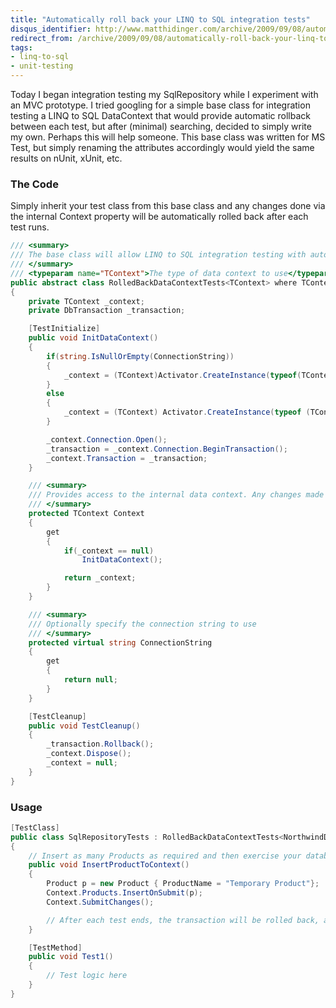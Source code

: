 ```yaml
---
title: "Automatically roll back your LINQ to SQL integration tests"
disqus_identifier: http://www.matthidinger.com/archive/2009/09/08/automatically-roll-back-your-linq-to-sql-integration-tests.aspx
redirect_from: /archive/2009/09/08/automatically-roll-back-your-linq-to-sql-integration-tests.aspx/
tags: 
- linq-to-sql
- unit-testing
---
```

Today I began integration testing my SqlRepository while I experiment with an MVC prototype. I tried googling for a simple base class for integration testing a LINQ to SQL DataContext that would provide automatic rollback between each test, but after (minimal) searching, decided to simply write my own. Perhaps this will help someone. This base class was written for MS Test, but simply renaming the attributes accordingly would yield the same results on nUnit, xUnit, etc.

### The Code

Simply inherit your test class from this base class and any changes done via the internal Context property will be automatically rolled back after each test runs.

```csharp
/// <summary>
/// The base class will allow LINQ to SQL integration testing with automatic rollbacks after each test
/// </summary>
/// <typeparam name="TContext">The type of data context to use</typeparam>
public abstract class RolledBackDataContextTests<TContext> where TContext : DataContext
{
    private TContext _context;
    private DbTransaction _transaction;

    [TestInitialize]
    public void InitDataContext()
    {
        if(string.IsNullOrEmpty(ConnectionString))
        {
            _context = (TContext)Activator.CreateInstance(typeof(TContext));
        }
        else
        {
            _context = (TContext) Activator.CreateInstance(typeof (TContext), ConnectionString);
        }

        _context.Connection.Open();
        _transaction = _context.Connection.BeginTransaction();
        _context.Transaction = _transaction;
    }

    /// <summary>
    /// Provides access to the internal data context. Any changes made will be automatically rolled back
    /// </summary>
    protected TContext Context
    {
        get
        {
            if(_context == null)
                InitDataContext();

            return _context;
        }
    }

    /// <summary>
    /// Optionally specify the connection string to use
    /// </summary>
    protected virtual string ConnectionString
    {
        get
        {
            return null;
        }
    }

    [TestCleanup]
    public void TestCleanup()
    {
        _transaction.Rollback();
        _context.Dispose();
        _context = null;
    }
}
```

### Usage

```csharp
[TestClass]
public class SqlRepositoryTests : RolledBackDataContextTests<NorthwindDataContext>
{
    // Insert as many Products as required and then exercise your database integration Test Methods
    public void InsertProductToContext()
    {
        Product p = new Product { ProductName = "Temporary Product"};
        Context.Products.InsertOnSubmit(p);
        Context.SubmitChanges();

        // After each test ends, the transaction will be rolled back, and the new Product will not be in the database
    }

    [TestMethod]
    public void Test1()
    {
        // Test logic here
    }
}
```

